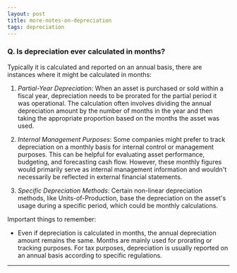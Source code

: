 ```yaml
---
layout: post
title: more-notes-on-depreciation
tags: depreciation
---
```


### Q. Is depreciation ever calculated in months?

Typically it is calculated and reported on an annual basis, there are instances where it might be calculated in months:

1. *Partial-Year Depreciation*: When an asset is purchased or sold within a fiscal year, depreciation needs to be prorated for the partial period it was operational. The calculation often involves dividing the annual depreciation amount by the number of months in the year and then taking the appropriate proportion based on the months the asset was used.

2. *Internal Management Purposes*: Some companies might prefer to track depreciation on a monthly basis for internal control or management purposes. This can be helpful for evaluating asset performance, budgeting, and forecasting cash flow. However, these monthly figures would primarily serve as internal management information and wouldn't necessarily be reflected in external financial statements.

3. *Specific Depreciation Methods*: Certain non-linear depreciation methods, like Units-of-Production, base the depreciation on the asset's usage during a specific period, which could be monthly calculations.

Important things to remember:

- Even if depreciation is calculated in months, the annual depreciation amount remains the same. Months are mainly used for prorating or tracking purposes. For tax purposes, depreciation is usually reported on an annual basis according to specific regulations.

---
